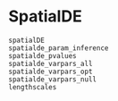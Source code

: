 # SpatialDE

```@docs
spatialDE
spatialde_param_inference
spatialde_pvalues
spatialde_varpars_all
spatialde_varpars_opt
spatialde_varpars_null
lengthscales
```